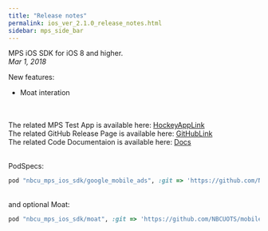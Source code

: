 ```yaml
---
title: "Release notes"
permalink: ios_ver_2.1.0_release_notes.html
sidebar: mps_side_bar
---
```


MPS iOS SDK for iOS 8 and higher. <br/>
*Mar 1, 2018* <br/>

New features:
* Moat interation

<br/><br/>
The related MPS Test App is available here:
[HockeyAppLink](https://rink.hockeyapp.net/manage/apps/463225/app_versions/175)
<br/> The related GitHub Release Page is available here: [GitHubLink](https://github.com/NBCUOTS/mobile_mps_sdk_ios_examples/releases/tag/release-2.1.0)
<br/>
The related Code Documentaion is available here: [Docs](https://fit-aleks.github.io/documentation/docs/iOS/Ver.2.1.0/Documentation/index.html)

<br/>PodSpecs:
```ruby
pod "nbcu_mps_ios_sdk/google_mobile_ads", :git => 'https://github.com/NBCUOTS/mobile_mps_sdk_ios_examples.git', :tag => 'release-2.1.0'
```
<br/> and optional Moat:
```ruby
pod "nbcu_mps_ios_sdk/moat", :git => 'https://github.com/NBCUOTS/mobile_mps_sdk_ios_examples.git', :tag => 'release-2.1.0'
```